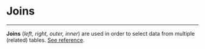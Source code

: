 # Joins
---

__Joins__ (_left, right, outer, inner_) are used in order to select data from multiple (related) tables.  [See reference](https://dev.mysql.com/doc/refman/5.7/en/join.html).


